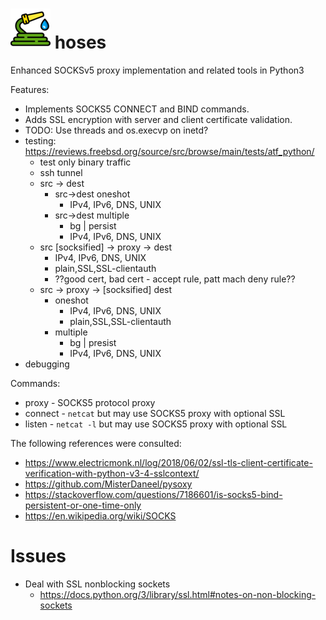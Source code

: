# <img src="static/hose_64x64.png" alt=""> hoses

Enhanced SOCKSv5 proxy implementation
and related tools in Python3

Features:

- Implements SOCKS5 CONNECT and BIND commands.
- Adds SSL encryption with server and client certificate
  validation.
- TODO: Use threads and os.execvp on inetd?
- testing: https://reviews.freebsd.org/source/src/browse/main/tests/atf_python/
  - test only binary traffic
  - ssh tunnel
  - src -> dest
    - src->dest oneshot
      - IPv4, IPv6, DNS, UNIX
    - src->dest multiple
      - bg | persist
      - IPv4, IPv6, DNS, UNIX
  - src [socksified] -> proxy -> dest
    - IPv4, IPv6, DNS, UNIX
    - plain,SSL,SSL-clientauth
    - ??good cert, bad cert - accept rule, patt mach deny rule??
  - src -> proxy -> [socksified] dest
    - oneshot
      - IPv4, IPv6, DNS, UNIX
      - plain,SSL,SSL-clientauth
    - multiple
      - bg | presist
      - IPv4, IPv6, DNS, UNIX
- debugging


Commands:

- proxy - SOCKS5 protocol proxy
- connect - `netcat` but may use SOCKS5 proxy with optional SSL
- listen - `netcat -l` but may use SOCKS5 proxy with optional SSL

The following references were consulted:

- https://www.electricmonk.nl/log/2018/06/02/ssl-tls-client-certificate-verification-with-python-v3-4-sslcontext/
- https://github.com/MisterDaneel/pysoxy
- https://stackoverflow.com/questions/7186601/is-socks5-bind-persistent-or-one-time-only
- https://en.wikipedia.org/wiki/SOCKS

# Issues

- Deal with SSL nonblocking sockets
  - https://docs.python.org/3/library/ssl.html#notes-on-non-blocking-sockets





